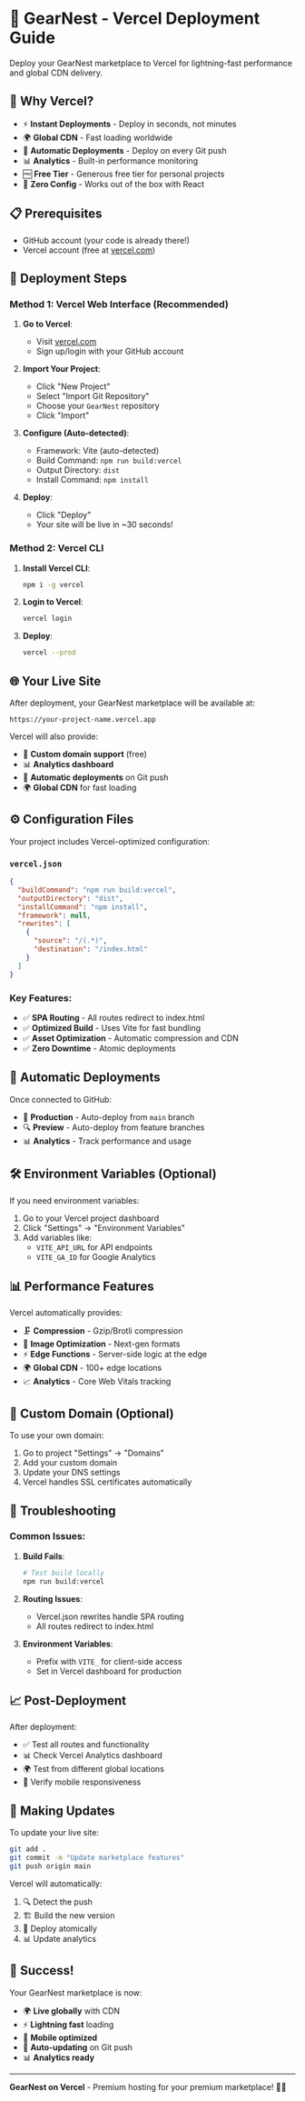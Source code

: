 # 🚀 GearNest - Vercel Deployment Guide

Deploy your GearNest marketplace to Vercel for lightning-fast performance and global CDN delivery.

## 🌟 Why Vercel?

- ⚡ **Instant Deployments** - Deploy in seconds, not minutes
- 🌍 **Global CDN** - Fast loading worldwide
- 🔄 **Automatic Deployments** - Deploy on every Git push
- 📊 **Analytics** - Built-in performance monitoring
- 🆓 **Free Tier** - Generous free tier for personal projects
- 🎯 **Zero Config** - Works out of the box with React

## 📋 Prerequisites

- GitHub account (your code is already there!)
- Vercel account (free at [vercel.com](https://vercel.com))

## 🚀 Deployment Steps

### Method 1: Vercel Web Interface (Recommended)

1. **Go to Vercel**:
   - Visit [vercel.com](https://vercel.com)
   - Sign up/login with your GitHub account

2. **Import Your Project**:
   - Click "New Project"
   - Select "Import Git Repository"
   - Choose your `GearNest` repository
   - Click "Import"

3. **Configure (Auto-detected)**:
   - Framework: Vite (auto-detected)
   - Build Command: `npm run build:vercel` 
   - Output Directory: `dist`
   - Install Command: `npm install`

4. **Deploy**:
   - Click "Deploy"
   - Your site will be live in ~30 seconds!

### Method 2: Vercel CLI

1. **Install Vercel CLI**:
   ```bash
   npm i -g vercel
   ```

2. **Login to Vercel**:
   ```bash
   vercel login
   ```

3. **Deploy**:
   ```bash
   vercel --prod
   ```

## 🌐 Your Live Site

After deployment, your GearNest marketplace will be available at:
```
https://your-project-name.vercel.app
```

Vercel will also provide:
- 🔗 **Custom domain support** (free)
- 📊 **Analytics dashboard**
- 🔄 **Automatic deployments** on Git push
- 🌍 **Global CDN** for fast loading

## ⚙️ Configuration Files

Your project includes Vercel-optimized configuration:

### `vercel.json`
```json
{
  "buildCommand": "npm run build:vercel",
  "outputDirectory": "dist",
  "installCommand": "npm install",
  "framework": null,
  "rewrites": [
    {
      "source": "/(.*)",
      "destination": "/index.html"
    }
  ]
}
```

### Key Features:
- ✅ **SPA Routing** - All routes redirect to index.html
- ✅ **Optimized Build** - Uses Vite for fast bundling
- ✅ **Asset Optimization** - Automatic compression and CDN
- ✅ **Zero Downtime** - Atomic deployments

## 🔄 Automatic Deployments

Once connected to GitHub:
- 🚀 **Production** - Auto-deploy from `main` branch
- 🔍 **Preview** - Auto-deploy from feature branches
- 📊 **Analytics** - Track performance and usage

## 🛠️ Environment Variables (Optional)

If you need environment variables:
1. Go to your Vercel project dashboard
2. Click "Settings" → "Environment Variables"
3. Add variables like:
   - `VITE_API_URL` for API endpoints
   - `VITE_GA_ID` for Google Analytics

## 📊 Performance Features

Vercel automatically provides:
- 🗜️ **Compression** - Gzip/Brotli compression
- 📱 **Image Optimization** - Next-gen formats
- ⚡ **Edge Functions** - Server-side logic at the edge
- 🌍 **Global CDN** - 100+ edge locations
- 📈 **Analytics** - Core Web Vitals tracking

## 🎯 Custom Domain (Optional)

To use your own domain:
1. Go to project "Settings" → "Domains"
2. Add your custom domain
3. Update your DNS settings
4. Vercel handles SSL certificates automatically

## 🚨 Troubleshooting

### Common Issues:

1. **Build Fails**:
   ```bash
   # Test build locally
   npm run build:vercel
   ```

2. **Routing Issues**:
   - Vercel.json rewrites handle SPA routing
   - All routes redirect to index.html

3. **Environment Variables**:
   - Prefix with `VITE_` for client-side access
   - Set in Vercel dashboard for production

## 📈 Post-Deployment

After deployment:
- ✅ Test all routes and functionality
- 📊 Check Vercel Analytics dashboard
- 🌍 Test from different global locations
- 📱 Verify mobile responsiveness

## 🔄 Making Updates

To update your live site:
```bash
git add .
git commit -m "Update marketplace features"
git push origin main
```

Vercel will automatically:
1. 🔍 Detect the push
2. 🏗️ Build the new version
3. 🚀 Deploy atomically
4. 📊 Update analytics

## 🎉 Success!

Your GearNest marketplace is now:
- 🌍 **Live globally** with CDN
- ⚡ **Lightning fast** loading
- 📱 **Mobile optimized**
- 🔄 **Auto-updating** on Git push
- 📊 **Analytics ready**

---

**GearNest on Vercel** - Premium hosting for your premium marketplace! 🚗✨

